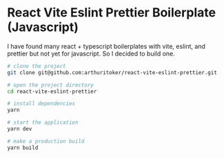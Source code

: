 # React Vite Eslint Prettier Boilerplate (Javascript)

I have found many react + typescript boilerplates with vite, eslint, and prettier but not yet for javascript. So I decided to build one.

```sh
# clone the project
git clone git@github.com:arthuritoker/react-vite-eslint-prettier.git

# open the project directory
cd react-vite-eslint-prettier

# install dependencies
yarn

# start the application
yarn dev

# make a production build
yarn build
```